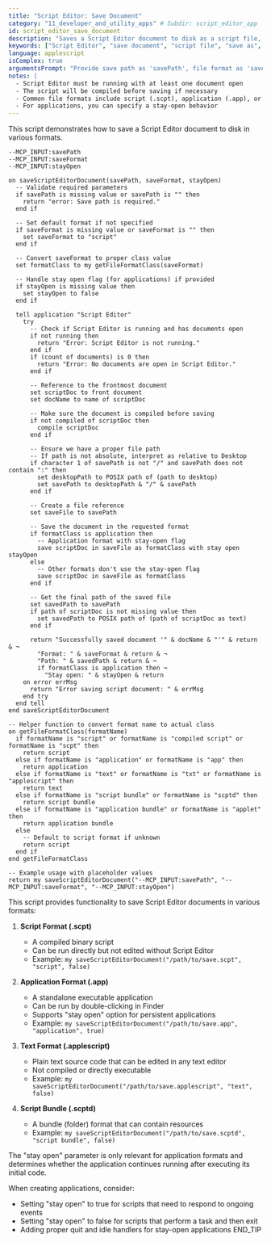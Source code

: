 ```yaml
---
title: "Script Editor: Save Document"
category: "11_developer_and_utility_apps" # Subdir: script_editor_app
id: script_editor_save_document
description: "Saves a Script Editor document to disk as a script file, applet, or other format."
keywords: ["Script Editor", "save document", "script file", "save as", "applet", "export", "SCPT"]
language: applescript
isComplex: true
argumentsPrompt: "Provide save path as 'savePath', file format as 'saveFormat' (optional), and stay open flag as 'stayOpen' (optional, boolean) in inputData."
notes: |
  - Script Editor must be running with at least one document open
  - The script will be compiled before saving if necessary
  - Common file formats include script (.scpt), application (.app), or text (.applescript)
  - For applications, you can specify a stay-open behavior
---
```


This script demonstrates how to save a Script Editor document to disk in various formats.

```applescript
--MCP_INPUT:savePath
--MCP_INPUT:saveFormat
--MCP_INPUT:stayOpen

on saveScriptEditorDocument(savePath, saveFormat, stayOpen)
  -- Validate required parameters
  if savePath is missing value or savePath is "" then
    return "error: Save path is required."
  end if
  
  -- Set default format if not specified
  if saveFormat is missing value or saveFormat is "" then
    set saveFormat to "script"
  end if
  
  -- Convert saveFormat to proper class value
  set formatClass to my getFileFormatClass(saveFormat)
  
  -- Handle stay open flag (for applications) if provided
  if stayOpen is missing value then
    set stayOpen to false
  end if
  
  tell application "Script Editor"
    try
      -- Check if Script Editor is running and has documents open
      if not running then
        return "Error: Script Editor is not running."
      end if
      if (count of documents) is 0 then
        return "Error: No documents are open in Script Editor."
      end if
      
      -- Reference to the frontmost document
      set scriptDoc to front document
      set docName to name of scriptDoc
      
      -- Make sure the document is compiled before saving
      if not compiled of scriptDoc then
        compile scriptDoc
      end if
      
      -- Ensure we have a proper file path
      -- If path is not absolute, interpret as relative to Desktop
      if character 1 of savePath is not "/" and savePath does not contain ":" then
        set desktopPath to POSIX path of (path to desktop)
        set savePath to desktopPath & "/" & savePath
      end if
      
      -- Create a file reference
      set saveFile to savePath
      
      -- Save the document in the requested format
      if formatClass is application then
        -- Application format with stay-open flag
        save scriptDoc in saveFile as formatClass with stay open stayOpen
      else
        -- Other formats don't use the stay-open flag
        save scriptDoc in saveFile as formatClass
      end if
      
      -- Get the final path of the saved file
      set savedPath to savePath
      if path of scriptDoc is not missing value then
        set savedPath to POSIX path of (path of scriptDoc as text)
      end if
      
      return "Successfully saved document '" & docName & "'" & return & ¬
        "Format: " & saveFormat & return & ¬
        "Path: " & savedPath & return & ¬
        if formatClass is application then ¬
          "Stay open: " & stayOpen & return
    on error errMsg
      return "Error saving script document: " & errMsg
    end try
  end tell
end saveScriptEditorDocument

-- Helper function to convert format name to actual class
on getFileFormatClass(formatName)
  if formatName is "script" or formatName is "compiled script" or formatName is "scpt" then
    return script
  else if formatName is "application" or formatName is "app" then
    return application
  else if formatName is "text" or formatName is "txt" or formatName is "applescript" then
    return text
  else if formatName is "script bundle" or formatName is "scptd" then
    return script bundle
  else if formatName is "application bundle" or formatName is "applet" then
    return application bundle
  else
    -- Default to script format if unknown
    return script
  end if
end getFileFormatClass

-- Example usage with placeholder values
return my saveScriptEditorDocument("--MCP_INPUT:savePath", "--MCP_INPUT:saveFormat", "--MCP_INPUT:stayOpen")
```

This script provides functionality to save Script Editor documents in various formats:

1. **Script Format (.scpt)**
   - A compiled binary script
   - Can be run directly but not edited without Script Editor
   - Example: `my saveScriptEditorDocument("/path/to/save.scpt", "script", false)`

2. **Application Format (.app)**
   - A standalone executable application
   - Can be run by double-clicking in Finder
   - Supports "stay open" option for persistent applications
   - Example: `my saveScriptEditorDocument("/path/to/save.app", "application", true)`

3. **Text Format (.applescript)**
   - Plain text source code that can be edited in any text editor
   - Not compiled or directly executable
   - Example: `my saveScriptEditorDocument("/path/to/save.applescript", "text", false)`

4. **Script Bundle (.scptd)**
   - A bundle (folder) format that can contain resources
   - Example: `my saveScriptEditorDocument("/path/to/save.scptd", "script bundle", false)`

The "stay open" parameter is only relevant for application formats and determines whether the application continues running after executing its initial code.

When creating applications, consider:
- Setting "stay open" to true for scripts that need to respond to ongoing events
- Setting "stay open" to false for scripts that perform a task and then exit
- Adding proper quit and idle handlers for stay-open applications
END_TIP
